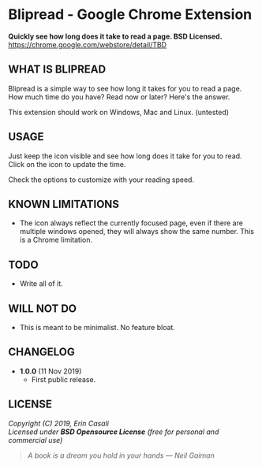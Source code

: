 Blipread - Google Chrome Extension
==================================

**Quickly see how long does it take to read a page. BSD Licensed.**  
<https://chrome.google.com/webstore/detail/TBD>  



WHAT IS BLIPREAD
----------------

Blipread is a simple way to see how long it takes for you to read a page.
How much time do you have? Read now or later? Here's the answer.

This extension should work on Windows, Mac and Linux. (untested)


USAGE
-----

Just keep the icon visible and see how long does it take for you to read.
Click on the icon to update the time.

Check the options to customize with your reading speed.


KNOWN LIMITATIONS
-----------------

* The icon always reflect the currently focused page, even if there are
  multiple windows opened, they will always show the same number.
  This is a Chrome limitation.


TODO
----

* Write all of it.


WILL NOT DO
-----------

* This is meant to be minimalist. No feature bloat.


CHANGELOG
---------

* **1.0.0** (11 Nov 2019)
  * First public release.



LICENSE
-------

  _Copyright (C) 2019, Erin Casali_  
  _Licensed under **BSD Opensource License** (free for personal and commercial use)_


> _A book is a dream you hold in your hands — Neil Gaiman_
